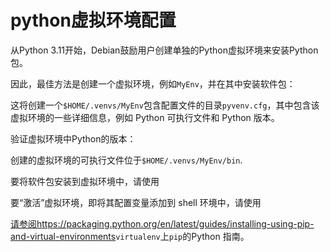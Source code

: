 # python虚拟环境配置
<p id="uHZ73k4XFdZxz3MBYU5bG6">

从Python 3.11开始，Debian鼓励用户创建单独的Python虚拟环境来安装Python包。

</p>


<p id="nVTuvmMViFxnRv3gFmL1si">

因此，最佳方法是创建一个虚拟环境，例如`MyEnv`，并在其中安装软件包：

</p>


<p id="kTCv2BcCR66xCaTUvKiEfT">

这将创建一个`$HOME/.venvs/MyEnv`包含配置文件的目录`pyvenv.cfg`，其中包含该虚拟环境的一些详细信息，例如 Python 可执行文件和 Python 版本。

</p>


<p id="wwEzH3grRdKGqgsfhga6Af">

验证虚拟环境中Python的版本：

</p>


<p id="raR1LxXpEmTS6Wj47aDJd">

创建的虚拟环境的可执行文件位于`$HOME/.venvs/MyEnv/bin`.

</p>


<p id="4bLiUeUwLzGSZTwkrE2eUZ">

要将软件包安装到虚拟环境中，请使用

</p>


<p id="cLKPt7SkoMnRH1xiSeScdd">

要“激活”虚拟环境，即将其配置变量添加到 shell 环境中，请使用

</p>


<p id="igU11Yy3PdmiwTMVJc9YHe">

[请参阅https://packaging.python.org/en/latest/guides/installing-using-pip-and-virtual-environments](<https://packaging.python.org/en/latest/guides/installing-using-pip-and-virtual-environments>)`virtualenv`上`pip`的Python 指南。

</p>


<p id="o4iGqaAZZWG2C4HLrmC16U">



</p>


